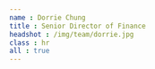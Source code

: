 ```yaml
---
name : Dorrie Chung
title : Senior Director of Finance
headshot : /img/team/dorrie.jpg
class : hr
all : true
---
```

